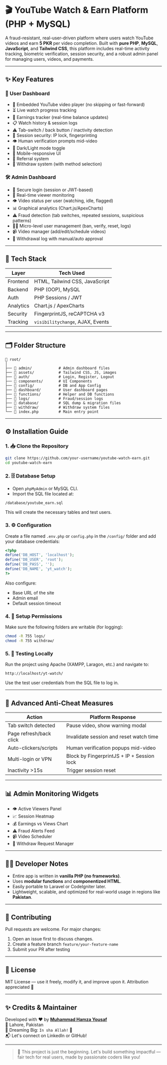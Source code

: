 # 🎬 YouTube Watch & Earn Platform (PHP + MySQL)

A fraud-resistant, real-user-driven platform where users watch YouTube videos and earn **5 PKR** per video completion. Built with **pure PHP**, **MySQL**, **JavaScript**, and **Tailwind CSS**, this platform includes real-time activity tracking, biometric verification, session security, and a robust admin panel for managing users, videos, and payments.

---

## ✨ Key Features

### 👤 User Dashboard
- 🎥 Embedded YouTube video player (no skipping or fast-forward)
- ⏳ Live watch progress tracking
- 💸 Earnings tracker (real-time balance updates)
- 📋 Watch history & session logs
- ⚠️ Tab-switch / back button / inactivity detection
- 🔐 Session security: IP lock, fingerprinting
- 👁️ Human verification prompts mid-video
- 🌙 Dark/Light mode toggle
- 📲 Mobile-responsive UI
- 🤝 Referral system
- 🧾 Withdraw system (with method selection)

### 🛠️ Admin Dashboard
- 🔐 Secure login (session or JWT-based)
- 📡 Real-time viewer monitoring
- 👁️ Video status per user (watching, idle, flagged)
- 📊 Graphical analytics (Chart.js/ApexCharts)
- ⚠️ Fraud detection (tab switches, repeated sessions, suspicious patterns)
- 🧑‍💻 Micro-level user management (ban, verify, reset, logs)
- 📹 Video manager (add/edit/schedule videos)
- 💼 Withdrawal log with manual/auto approval

---

## 🧱 Tech Stack

| Layer     | Tech Used                        |
|-----------|----------------------------------|
| Frontend  | HTML, Tailwind CSS, JavaScript   |
| Backend   | PHP (OOP), MySQL                 |
| Auth      | PHP Sessions / JWT               |
| Analytics | Chart.js / ApexCharts            |
| Security  | FingerprintJS, reCAPTCHA v3      |
| Tracking  | `visibilitychange`, AJAX, Events |

---

## 🗂️ Folder Structure

```
📁 root/
│
├── 📁 admin/            # Admin dashboard files
├── 📁 assets/           # Tailwind CSS, JS, images
├── 📁 auth/             # Login, Register, Logout
├── 📁 components/       # UI Components
├── 📁 config/           # DB and App Config
├── 📁 dashboard/        # User dashboard pages
├── 📁 functions/        # Helper and DB functions
├── 📁 logs/             # Fraud/session logs
├── 📁 database/         # SQL dump & migration files
├── 📁 withdraw/         # Withdraw system files
└── 📄 index.php         # Main entry point
```

---

## ⚙️ Installation Guide

### 1. 📥 Clone the Repository

```bash
git clone https://github.com/your-username/youtube-watch-earn.git
cd youtube-watch-earn
```

### 2. 🗄️ Database Setup

- Open `phpMyAdmin` or MySQL CLI.
- Import the SQL file located at:

```
/database/youtube_earn.sql
```

This will create the necessary tables and test users.

### 3. ⚙️ Configuration

Create a file named `.env.php` or `config.php` in the `/config/` folder and add your database credentials:

```php
<?php
define('DB_HOST', 'localhost');
define('DB_USER', 'root');
define('DB_PASS', '');
define('DB_NAME', 'yt_watch');
?>
```

Also configure:
- Base URL of the site
- Admin email
- Default session timeout

### 4. 🧩 Setup Permissions

Make sure the following folders are writable (for logging):

```bash
chmod -R 755 logs/
chmod -R 755 withdraw/
```

### 5. 🧪 Testing Locally

Run the project using Apache (XAMPP, Laragon, etc.) and navigate to:

```
http://localhost/yt-watch/
```

Use the test user credentials from the SQL file to log in.

---

## 🧠 Advanced Anti-Cheat Measures

| Action                  | Platform Response                          |
|-------------------------|---------------------------------------------|
| Tab switch detected     | Pause video, show warning modal             |
| Page refresh/back click | Invalidate session and reset watch time     |
| Auto-clickers/scripts   | Human verification popups mid-video         |
| Multi-login or VPN      | Block by FingerprintJS + IP + Session lock  |
| Inactivity >15s         | Trigger session reset                       |

---

## 📊 Admin Monitoring Widgets

- 👁️ Active Viewers Panel
- 📈 Session Heatmap
- 💰 Earnings vs Views Chart
- ⚠️ Fraud Alerts Feed
- 📹 Video Scheduler
- 🧾 Withdraw Request Manager

---

## 🧑‍💻 Developer Notes

- Entire app is written in **vanilla PHP (no frameworks)**.
- Uses **modular functions** and **componentized HTML**.
- Easily portable to Laravel or CodeIgniter later.
- Lightweight, scalable, and optimized for real-world usage in regions like **Pakistan**.

---

## 🤝 Contributing

Pull requests are welcome. For major changes:
1. Open an issue first to discuss changes.
2. Create a feature branch `feature/your-feature-name`
3. Submit your PR after testing

---

## 📜 License

MIT License — use it freely, modify it, and improve upon it. Attribution appreciated 🙌

---

## ✨ Credits & Maintainer

Developed with ❤️ by [**Muhammad Hamza Yousaf**](https://github.com/codewithhamza1)  
📍 Lahore, Pakistan  
🎯 Dreaming Big: `In sha Allah!` 🚀  
📬 Let's connect on LinkedIn or GitHub!

---

> 🎉 This project is just the beginning. Let's build something impactful — fair tech for real users, made by passionate coders like you!
